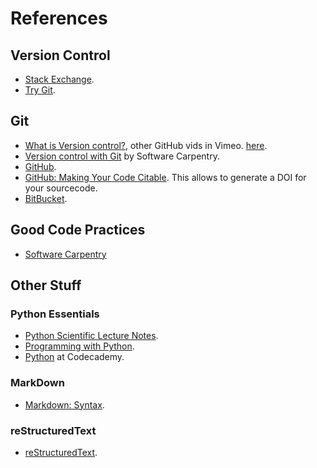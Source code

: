 # References

## Version Control

- [Stack Exchange](http://stackexchange.com).
- [Try Git](http://try.github.io).

## Git
- [What is Version control?](http://vimeo.com/41027679), other GitHub vids in Vimeo. [here](http://vimeo.com/github/videos/).
- [Version control with Git](http://software-carpentry.org/v5/novice/git/index.html) by Software Carpentry.
- [GitHub](https://github.com/).
- [GitHub: Making Your Code Citable](https://guides.github.com/activities/citable-code/). This allows to generate a DOI for your sourcecode.
- [BitBucket](https://bitbucket.org).

## Good Code Practices

- [Software Carpentry](http://software-carpentry.org/)

## Other Stuff


### Python Essentials
- [Python Scientific Lecture Notes](http://scipy-lectures.github.io/).
- [Programming with Python](http://software-carpentry.org/v5/novice/python/index.html).
- [Python](http://www.codecademy.com/en/tracks/python) at Codecademy.

### MarkDown
- [Markdown: Syntax](http://daringfireball.net/projects/markdown/syntax).


### reStructuredText
- [reStructuredText](http://docutils.sourceforge.net/docs/ref/rst/restructuredtext.html).
